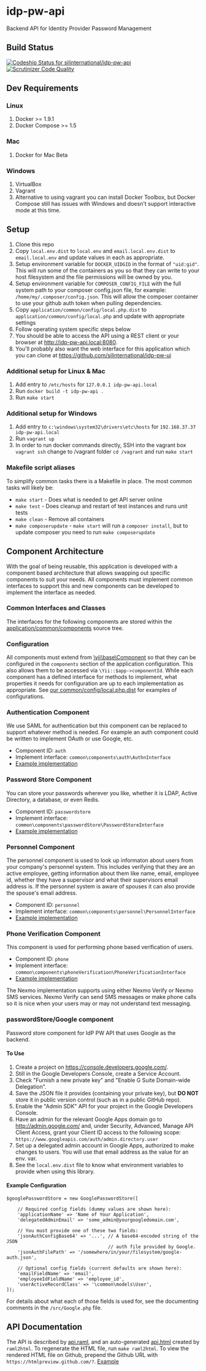 # idp-pw-api
Backend API for Identity Provider Password Management

## Build Status
[![Codeship Status for silinternational/idp-pw-api](https://codeship.com/projects/6e239250-bed3-0133-700c-329cf2fde74f/status?branch=develop)](https://codeship.com/projects/137021)
[![Scrutinizer Code Quality](https://scrutinizer-ci.com/g/silinternational/idp-pw-api/badges/quality-score.png?b=develop)](https://scrutinizer-ci.com/g/silinternational/idp-pw-api/?branch=develop)

## Dev Requirements

### Linux
1. Docker >= 1.9.1
2. Docker Compose >= 1.5

### Mac
1. Docker for Mac Beta

### Windows
1. VirtualBox
2. Vagrant
3. Alternative to using vagrant you can install Docker Toolbox, but Docker Compose
   still has issues with Windows and doesn't support interactive mode at this time.

## Setup
1. Clone this repo
2. Copy ```local.env.dist``` to ```local.env``` and ```email.local.env.dist```
   to ```email.local.env``` and update values in each as appropriate.
3. Setup environment variable for ```DOCKER_UIDGID``` in the format of ```"uid:gid"```.
   This will run some of the containers as you so that they can write to your host filesystem
   and the file permissions will be owned by you.
4. Setup environment variable for ```COMPOSER_CONFIG_FILE``` with the full system path
   to your composer config.json file, for example: ```/home/my/.composer/config.json```.
   This will allow the composer container to use your github auth token when pulling dependencies.
5. Copy ```application/common/config/local.php.dist``` to ```application/common/config/local.php```
   and update with appropriate settings
6. Follow operating system specific steps below
7. You should be able to access the API using a REST client or your browser
   at http://idp-pw-api.local:8080.
8. You'll probably also want the web interface for this application which you can
   clone at <https://github.com/silinternational/idp-pw-ui>

### Additional setup for Linux & Mac
1. Add entry to ```/etc/hosts``` for ```127.0.0.1 idp-pw-api.local```
2. Run ```docker build -t idp-pw-api .```
3. Run ```make start```

### Additional setup for Windows
1. Add entry to ```c:\windows\system32\drivers\etc\hosts``` for
   ```192.168.37.37 idp-pw-api.local```
2. Run ```vagrant up```
3. In order to run docker commands directly, SSH into the vagrant box ```vagrant ssh```
   change to /vagrant folder ```cd /vagrant``` and run ```make start```

### Makefile script aliases
To simplify common tasks there is a Makefile in place. The most common tasks will likely be:

- ```make start``` - Does what is needed to get API server online
- ```make test``` - Does cleanup and restart of test instances and runs unit tests
- ```make clean``` - Remove all containers
- ```make composerupdate``` - ```make start``` will run a ```composer install```, but to update composer
    you need to run ```make composerupdate```

## Component Architecture
With the goal of being reusable, this application is developed with a component based architecture that allows swapping out specific components to suit your needs. All components must implement common interfaces to support this and new components can be developed to implement the interface as needed.

### Common Interfaces and Classes
The interfaces for the following components are stored within the [application/common/components](./application/common/components) source tree.

### Configuration
All components must extend from [\yii\base\Component](http://www.yiiframework.com/doc-2.0/guide-structure-application-components.html) so that they can be configured in the ```components``` section of the application configuration. This also allows them to be accessed via ```\Yii::$app->componentId```. While each component has a defined interface for methods to implement, what properties it needs for configuration are up to each implementation as appropriate. See [our common/config/local.php.dist](https://github.com/silinternational/idp-pw-api/blob/develop/application/common/config/local.php.dist) for examples of configurations.

### Authentication Component
We use SAML for authentication but this component can be replaced to support whatever method is needed. For example an auth component could be written to implement OAuth or use Google, etc.

* Component ID: ```auth```
* Implement interface: ```common\components\auth\AuthnInterface```
* [Example implementation](application/common/components/auth/Saml.php)

### Password Store Component
You can store your passwords wherever you like, whether it is LDAP, Active Directory, a database, or even Redis.

* Component ID: ```passwordstore```
* Implement interface: ```common\components\passwordStore\PasswordStoreInterface```
* [Example implementation](application/common/components/passwordStore/Ldap.php)

### Personnel Component
The personnel component is used to look up informaton about users from your company's personnel system. This includes verifying that they are an active employee, getting information about them like name, email, employee id, whether they have a supervisor and what their supervisors email address is. If the personnel system is aware of spouses it can also provide the spouse's email address.

* Component ID: ```personnel```
* Implement interface: ```common\components\personnel\PersonnelInterface```
* [Example implementation](application/common/components/personnel/IdBroker.php)

### Phone Verification Component
This component is used for performing phone based verification of users.

* Component ID: ```phone```
* Implement interface: ```common\components\phoneVerification\PhoneVerificationInterface```
* [Example implementation](application/common/components/phoneVerification/Sms.php)

The Nexmo implementation supports using either Nexmo Verify or Nexmo SMS services. Nexmo Verify can send SMS messages or make phone calls so it is nice when your users may or may not understand text messaging.

### passwordStore/Google component
 Password store component for IdP PW API that uses Google as the backend.

#### To Use

1. Create a project on <https://console.developers.google.com/>.
2. Still in the Google Developers Console, create a Service Account.
3. Check "Furnish a new private key" and "Enable G Suite Domain-wide Delegation".
4. Save the JSON file it provides (containing your private key), but **DO NOT**
   store it in public version control (such as in a public GitHub repo).
5. Enable the "Admin SDK" API for your project in the Google Developers Console.
6. Have an admin for the relevant Google Apps domain go to
   <http://admin.google.com/> and, under Security, Advanced, Manage API Client
   Access, grant your Client ID access to the following scope:  
   `https://www.googleapis.com/auth/admin.directory.user`
7. Set up a delegated admin account in Google Apps, authorized to make changes
   to users. You will use that email address as the value for an env. var.
8. See the `local.env.dist` file to know what environment variables to provide
   when using this library.

#### Example Configuration

    $googlePasswordStore = new GooglePasswordStore([
        
        // Required config fields (dummy values are shown here):
        'applicationName' => 'Name of Your Application',
        'delegatedAdminEmail' => 'some_admin@yourgoogledomain.com',
        
        // You must provide one of these two fields:
        'jsonAuthConfigBase64' => '...', // A base64-encoded string of the JSON
                                         // auth file provided by Google.
        'jsonAuthFilePath' => '/somewhere/in/your/filesystem/google-auth.json',
        
        // Optional config fields (current defaults are shown here):
        'emailFieldName' => 'email',
        'employeeIdFieldName' => 'employee_id',
        'userActiveRecordClass' => '\common\models\User',
    ]);

For details about what each of those fields is used for, see the documenting
comments in the `/src/Google.php` file.

## API Documentation
The API is described by [api.raml](api.raml), and an auto-generated [api.html](api.html) created by
`raml2html`. To regenerate the HTML file, run `make raml2html`. To view the
rendered HTML file on Github, prepend the Github URL with 
`https://htmlpreview.github.com/?`.
[Example](https://htmlpreview.github.com/?https://github.com/silinternational/idp-pw-api/blob/develop-3.0/api.html)
